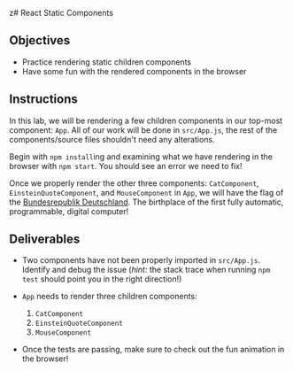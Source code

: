 z# React Static Components

## Objectives

- Practice rendering static children components
- Have some fun with the rendered components in the browser

## Instructions

In this lab, we will be rendering a few children components in our top-most
component: `App`. All of our work will be done in `src/App.js`, the rest of the
components/source files shouldn't need any alterations.

Begin with `npm install`ing and examining what we have rendering in the browser
with `npm start`. You should see an error we need to fix!

Once we properly render the other three components: `CatComponent`,
`EinsteinQuoteComponent`, and `MouseComponent` in `App`, we will have the flag of
the [Bundesrepublik Deutschland][deutschland]. The birthplace of the first fully
automatic, programmable, digital computer!

## Deliverables

- Two components have not been properly imported in `src/App.js`. Identify and debug
  the issue (_hint_: the stack trace when running `npm test` should point you in
  the right direction!)

- `App` needs to render three children components:

  1.  `CatComponent`
  2.  `EinsteinQuoteComponent`
  3.  `MouseComponent`

- Once the tests are passing, make sure to check out the fun animation in the browser!

[deutschland]: https://de.wikipedia.org/wiki/Deutschland
